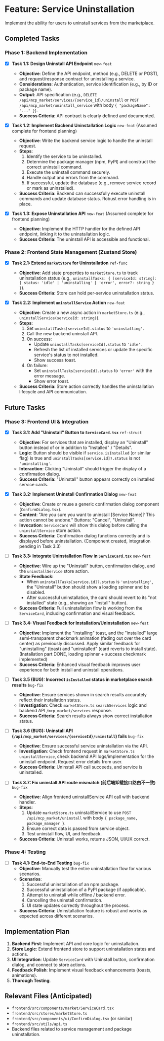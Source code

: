# Feature: Service Uninstallation

Implement the ability for users to uninstall services from the marketplace.

## Completed Tasks

### Phase 1: Backend Implementation

- [x] **Task 1.1: Design Uninstall API Endpoint** `new-feat`
    - **Objective**: Define the API endpoint, method (e.g., DELETE or POST), and request/response contract for uninstalling a service.
    - **Considerations**: Authentication, service identification (e.g., by ID or package name).
    - **Output**: API specification (e.g., `DELETE /api/mcp_market/services/{service_id}/uninstall` or `POST /api/mcp_market/uninstall_service` with body `{ "packageName": "..." }`).
    - **Success Criteria**: API contract is clearly defined and documented.

- [x] **Task 1.2: Implement Backend Uninstallation Logic** `new-feat` (Assumed complete for frontend planning)
    - **Objective**: Write the backend service logic to handle the uninstall request.
    - **Steps**:
        1.  Identify the service to be uninstalled.
        2.  Determine the package manager (npm, PyPI) and construct the correct uninstall command.
        3.  Execute the uninstall command securely.
        4.  Handle output and errors from the command.
        5.  If successful, update the database (e.g., remove service record or mark as uninstalled).
    - **Success Criteria**: Backend can successfully execute uninstall commands and update database status. Robust error handling is in place.

- [x] **Task 1.3: Expose Uninstallation API** `new-feat` (Assumed complete for frontend planning)
    - **Objective**: Implement the HTTP handler for the defined API endpoint, linking it to the uninstallation logic.
    - **Success Criteria**: The uninstall API is accessible and functional.

### Phase 2: Frontend State Management (Zustand Store)

- [x] **Task 2.1: Extend `marketStore` for Uninstallation** `ref-func`
    - **Objective**: Add state properties to `marketStore.ts` to track uninstallation status (e.g., `uninstallTasks: { [serviceId: string]: { status: 'idle' | 'uninstalling' | 'error', error?: string } }`).
    - **Success Criteria**: Store can hold per-service uninstallation status.

- [x] **Task 2.2: Implement `uninstallService` Action** `new-feat`
    - **Objective**: Create a new async action in `marketStore.ts` (e.g., `uninstallService(serviceId: string)`).
    - **Steps**:
        1.  Set `uninstallTasks[serviceId].status` to `'uninstalling'`.
        2.  Call the new backend uninstall API.
        3.  On success:
            - Update `uninstallTasks[serviceId].status` to `'idle'`.
            - Refresh the list of installed services or update the specific service's status to not installed.
            - Show success toast.
        4.  On failure:
            - Set `uninstallTasks[serviceId].status` to `'error'` with the error message.
            - Show error toast.
    - **Success Criteria**: Store action correctly handles the uninstallation lifecycle and API communication.

## Future Tasks

### Phase 3: Frontend UI & Integration

- [x] **Task 3.1: Add "Uninstall" Button to `ServiceCard.tsx`** `ref-struct`
    - **Objective**: For services that are installed, display an "Uninstall" button instead of or in addition to "Installed" / "Details".
    - **Logic**: Button should be visible if `service.isInstalled` (or similar flag) is true and `uninstallTasks[service.id]?.status` is not `'uninstalling'`.
    - **Interaction**: Clicking "Uninstall" should trigger the display of a confirmation dialog.
    - **Success Criteria**: "Uninstall" button appears correctly on installed service cards.

- [x] **Task 3.2: Implement Uninstall Confirmation Dialog** `new-feat`
    - **Objective**: Create or reuse a generic confirmation dialog component (`ConfirmDialog.tsx`).
    - **Content**: "Are you sure you want to uninstall [Service Name]? This action cannot be undone." Buttons: "Cancel", "Uninstall".
    - **Invocation**: `ServiceCard` will show this dialog before calling the `uninstallService` store action.
    - **Success Criteria**: Confirmation dialog functions correctly and is displayed before uninstallation. (Component created, integration pending in Task 3.3)

- [ ] **Task 3.3: Integrate Uninstallation Flow in `ServiceCard.tsx`** `new-feat`
    - **Objective**: Wire up the "Uninstall" button, confirmation dialog, and the `uninstallService` store action.
    - **State Feedback**:
        - When `uninstallTasks[service.id]?.status` is `'uninstalling'`, the "Uninstall" button should show a loading spinner and be disabled.
        - After successful uninstallation, the card should revert to its "not installed" state (e.g., showing an "Install" button).
    - **Success Criteria**: Full uninstallation flow is working from the `ServiceCard`, including confirmation and visual feedback.

- [ ] **Task 3.4: Visual Feedback for Installation/Uninstallation** `new-feat`
    - **Objective**: Implement the "installing" toast, and the "installed" large semi-transparent checkmark animation (fading out over the card center) as previously discussed. Apply similar feedback for "uninstalling" (toast) and "uninstalled" (card reverts to install state). (Installation part DONE, loading spinner + success checkmark implemented)
    - **Success Criteria**: Enhanced visual feedback improves user experience for both install and uninstall operations.

- [ ] **Task 3.5 (BUG): Incorrect `isInstalled` status in marketplace search results** `bug-fix`
    - **Objective**: Ensure services shown in search results accurately reflect their installation status.
    - **Investigation**: Check `marketStore.ts` `searchServices` logic and backend API `/mcp_market/services` response.
    - **Success Criteria**: Search results always show correct installation status.

- [ ] **Task 3.6 (BUG): Uninstall API (`/api/mcp_market/services/{serviceId}/uninstall`) fails** `bug-fix`
    - **Objective**: Ensure successful service uninstallation via the API.
    - **Investigation**: Check frontend request in `marketStore.ts` `uninstallService`, check backend API logs/implementation for the uninstall endpoint. Request error details from user.
    - **Success Criteria**: Uninstall API call succeeds, and service is uninstalled.

- [ ] **Task 3.7: Fix uninstall API route mismatch (前后端卸载接口路由不一致)** `bug-fix`
    - **Objective**: Align frontend uninstallService API call with backend handler.
    - **Steps**:
        1. Update `marketStore.ts` uninstallService to use `POST /api/mcp_market/uninstall` with body `{ package_name, package_manager }`.
        2. Ensure correct data is passed from service object.
        3. Test uninstall flow, UI, and feedback.
    - **Success Criteria**: Uninstall works, returns JSON, UI/UX correct.

### Phase 4: Testing

- [ ] **Task 4.1: End-to-End Testing** `bug-fix`
    - **Objective**: Manually test the entire uninstallation flow for various scenarios.
    - **Scenarios**:
        1.  Successful uninstallation of an npm package.
        2.  Successful uninstallation of a PyPI package (if applicable).
        3.  Attempt to uninstall while offline / backend error.
        4.  Cancelling the uninstall confirmation.
        5.  UI state updates correctly throughout the process.
    - **Success Criteria**: Uninstallation feature is robust and works as expected across different scenarios.

## Implementation Plan

1.  **Backend First**: Implement API and core logic for uninstallation.
2.  **Store Logic**: Extend frontend store to support uninstallation states and actions.
3.  **UI Integration**: Update `ServiceCard` with Uninstall button, confirmation dialog, and connect to store actions.
4.  **Feedback Polish**: Implement visual feedback enhancements (toasts, animations).
5.  **Thorough Testing**.

## Relevant Files (Anticipated)

- `frontend/src/components/market/ServiceCard.tsx`
- `frontend/src/stores/marketStore.ts`
- `frontend/src/components/ui/ConfirmDialog.tsx` (or similar)
- `frontend/src/utils/api.ts`
- Backend files related to service management and package uninstallation. 
